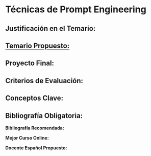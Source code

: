 # Técnicas de Prompt Engineering

## Justificación en el Temario:

## [Temario Propuesto:](Te%CC%81cnicas%20de%20Prompt%20Engineering%2011eb5c7e4a184cde99c9d02c50c1dabf/Temario%20Propuesto%20cece0e62fb6549bca7a31b7740f4c156.md)

## Proyecto Final:

## Criterios de Evaluación:

## Conceptos Clave:

## Bibliografía Obligatoria:

**Bibliografía Recomendada:**

**Mejor Curso Online:**

**Docente Español Propuesto:**